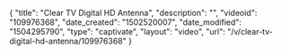 {
    "title": "Clear TV Digital HD Antenna",
    "description": "",
    "videoid": "109976368",
    "date_created": "1502520007",
    "date_modified": "1504295790",
    "type": "captivate",
    "layout": "video",
    "url": "\/v\/clear-tv-digital-hd-antenna\/109976368"
}